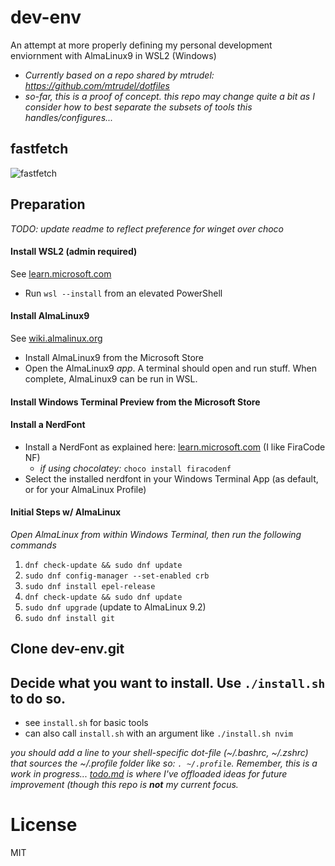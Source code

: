 # dev-env
An attempt at more properly defining my personal development enviornment with AlmaLinux9 in WSL2 (Windows)
- *Currently based on a repo shared by mtrudel: https://github.com/mtrudel/dotfiles*
- *so-far, this is a proof of concept. this repo may change quite a bit as I consider how to best separate the subsets of tools this handles/configures...*

## fastfetch
![fastfetch]([assets/almalinux-wsl-fastfetch.png)


## Preparation
*TODO: update readme to reflect preference for winget over choco*

#### Install WSL2 (admin required)
See [learn.microsoft.com](https://learn.microsoft.com/en-us/windows/wsl/install)
- Run ```wsl --install``` from an elevated PowerShell
#### Install AlmaLinux9
See [wiki.almalinux.org](https://wiki.almalinux.org/documentation/wsl.html#about-wsl)
- Install AlmaLinux9 from the Microsoft Store
- Open the AlmaLinux9 _app_. A terminal should open and run stuff. When complete, AlmaLinux9 can be run in WSL.
#### Install Windows Terminal Preview from the Microsoft Store
#### Install a NerdFont
- Install a NerdFont as explained here: [learn.microsoft.com](https://learn.microsoft.com/en-us/windows/terminal/tutorials/custom-prompt-setup#install-a-nerd-font) (I like FiraCode NF)
  - *if using chocolatey:* `choco install firacodenf`
- Select the installed nerdfont in your Windows Terminal App (as default, or for your AlmaLinux Profile)
#### Initial Steps w/ AlmaLinux
*Open AlmaLinux from within Windows Terminal, then run the following commands*
1. ```dnf check-update && sudo dnf update```
2. ```sudo dnf config-manager --set-enabled crb```
3. ```sudo dnf install epel-release```
4. ```dnf check-update && sudo dnf update```
5. ```sudo dnf upgrade``` (update to AlmaLinux 9.2)
6. ```sudo dnf install git```

## Clone dev-env.git

## Decide what you want to install. Use `./install.sh` to do so.
 - see `install.sh` for basic tools
 - can also call `install.sh` with an argument like `./install.sh nvim`

*you should add a line to your shell-specific dot-file (~/.bashrc, ~/.zshrc) that sources the ~/.profile folder like so: `. ~/.profile`. Remember, this is a work in progress... [todo.md](./todo.md) is where I've offloaded ideas for future improvement (though this repo is **not** my current focus.*


# License
MIT
